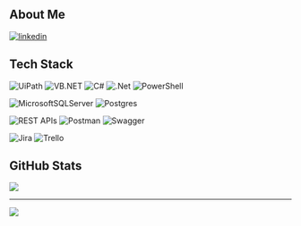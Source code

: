 ##  About Me

[![linkedin](https://img.shields.io/badge/linkedin-0A66C2?style=for-the-badge&logo=linkedin&logoColor=white)](https://www.linkedin.com/in/seymenbahtiyar/)



##  Tech Stack


![UiPath](https://img.shields.io/badge/-UiPath-orange?style=for-the-badge) ![VB.NET](https://img.shields.io/badge/-VB.NET-blue?style=for-the-badge) ![C#](https://img.shields.io/badge/c%23-%23239120.svg?style=for-the-badge&logo=c-sharp&logoColor=white) ![.Net](https://img.shields.io/badge/.NET-5C2D91?style=for-the-badge&logo=.net&logoColor=white) ![PowerShell](https://img.shields.io/badge/-PowerShell-%235391FE?style=for-the-badge&logo=powershell&logoColor=white)

![MicrosoftSQLServer](https://img.shields.io/badge/Microsoft%20SQL%20Server-CC2927?style=for-the-badge&logo=microsoft%20sql%20server&logoColor=white) ![Postgres](https://img.shields.io/badge/postgres-%23316192.svg?style=for-the-badge&logo=postgresql&logoColor=white)

![REST APIs](https://img.shields.io/badge/-REST%20APIs-%2300B388?style=for-the-badge) ![Postman](https://img.shields.io/badge/Postman-FF6C37?style=for-the-badge&logo=postman&logoColor=white) ![Swagger](https://img.shields.io/badge/-Swagger-%23Clojure?style=for-the-badge&logo=swagger&logoColor=white)

![Jira](https://img.shields.io/badge/jira-%230A0FFF.svg?style=for-the-badge&logo=jira&logoColor=white) ![Trello](https://img.shields.io/badge/Trello-%23026AA7.svg?style=for-the-badge&logo=Trello&logoColor=white)


##  GitHub Stats

  

![](https://github-readme-stats.vercel.app/api/top-langs/?username=seymenbahtiyar&theme=dark&hide_border=false&include_all_commits=false&count_private=false&layout=compact)

  

---

  

[![](https://visitcount.itsvg.in/api?id=seymenbahtiyar&icon=0&color=0)](https://visitcount.itsvg.in)
